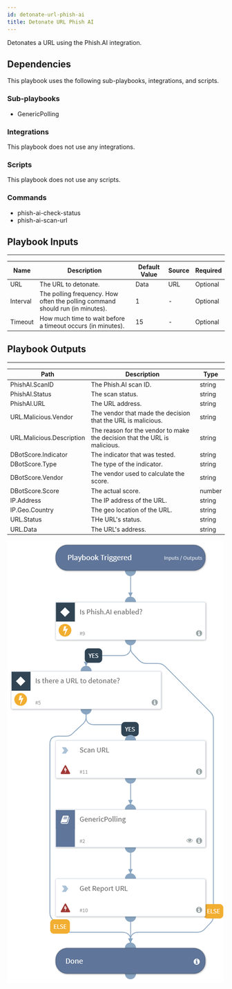 ```yaml
---
id: detonate-url-phish-ai
title: Detonate URL Phish AI
---
```


Detonates a URL using the Phish.AI integration.

## Dependencies
This playbook uses the following sub-playbooks, integrations, and scripts.

### Sub-playbooks
* GenericPolling

### Integrations
This playbook does not use any integrations.

### Scripts
This playbook does not use any scripts.

### Commands
* phish-ai-check-status
* phish-ai-scan-url

## Playbook Inputs
---

| **Name** | **Description** | **Default Value** | **Source** | **Required** |
| --- | --- | --- | --- | --- |
| URL | The URL to detonate. | Data | URL | Optional |
| Interval | The polling frequency. How often the polling command should run (in minutes). | 1 | - | Optional |
| Timeout | How much time to wait before a timeout occurs (in minutes). | 15 | - | Optional |

## Playbook Outputs
---

| **Path** | **Description** | **Type** |
| --- | --- | --- |
| PhishAI.ScanID | The Phish.AI scan ID. | string |
| PhishAI.Status | The scan status. | string |
| PhishAI.URL | The URL address. | string |
| URL.Malicious.Vendor | The vendor that made the decision that the URL is malicious. | string |
| URL.Malicious.Description | The reason for the vendor to make the decision that the URL is malicious. | string |
| DBotScore.Indicator | The indicator that was tested. | string |
| DBotScore.Type | The type of the indicator. | string |
| DBotScore.Vendor | The vendor used to calculate the score. | string |
| DBotScore.Score | The actual score. | number |
| IP.Address | The IP address of the URL. | string |
| IP.Geo.Country | The geo location of the URL. | string |
| URL.Status | THe URL's status. | string |
| URL.Data | The URL's address. | string |

![Detonate_URL_PhishAI](https://github.com/ElazarK/content-docs/blob/master/images/playbooks/Detonate_URL_Phish.AI.png)
